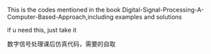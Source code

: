 This is the codes mentioned in the book Digital-Signal-Processing-A-Computer-Based-Approach,including examples and solutions

if u need this, just take it

数字信号处理课后仿真代码，需要的自取
